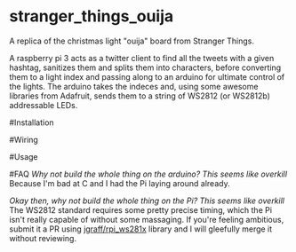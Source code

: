 # stranger_things_ouija
A replica of the christmas light "ouija" board from Stranger Things.

A raspberry pi 3 acts as a twitter client to find all the tweets with a given hashtag, sanitizes them and splits them into characters, before converting them to a light index and passing along to an arduino for ultimate control of the lights. The arduino takes the indeces and, using some awesome libraries from Adafruit, sends them to a string of WS2812 (or WS2812b) addressable LEDs. 

#Installation

#Wiring

#Usage

#FAQ
*Why not build the whole thing on the arduino? This seems like overkill*
Because I'm bad at C and I had the Pi laying around already.

*Okay then, why not build the whole thing on the Pi? This seems like overkill*
The WS2812 standard requires some pretty precise timing, which the Pi isn't really capable of without some massaging. If you're feeling ambitious, submit it a PR using [jgraff/rpi_ws281x](https://github.com/jgarff/rpi_ws281x) library and I will gleefully merge it without reviewing.
